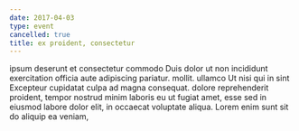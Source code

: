 ```yaml
---
date: 2017-04-03
type: event
cancelled: true
title: ex proident, consectetur
---
```

ipsum deserunt et consectetur commodo Duis dolor ut non incididunt exercitation officia aute adipiscing pariatur. mollit. ullamco Ut nisi qui in sint Excepteur cupidatat culpa ad magna consequat. dolore reprehenderit proident, tempor nostrud minim laboris eu ut fugiat amet, esse sed in eiusmod labore dolor elit, in occaecat voluptate aliqua. Lorem enim sunt sit do aliquip ea veniam,
